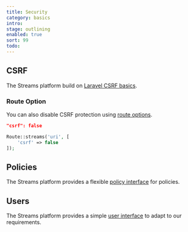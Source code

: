 ```yaml
---
title: Security
category: basics
intro: 
stage: outlining
enabled: true
sort: 99
todo: 
---
```


## CSRF

The Streams platform build on [Laravel CSRF basics](https://laravel.com/docs/csrf).

### Route Option

You can also disable CSRF protection using [route options](routing#route-options).

```json
"csrf": false
```
 
```php
Route::streams('uri', [
    'csrf' => false
]);
```

## Policies

The Streams platform provides a flexible [policy interface](authorization) for policies.

## Users

The Streams platform provides a simple [user interface](authentication) to adapt to our requirements.
